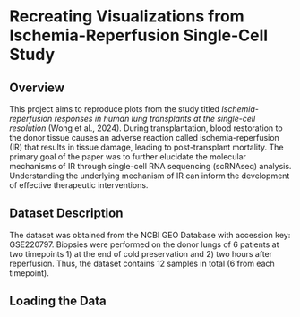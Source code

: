 # Recreating Visualizations from Ischemia-Reperfusion Single-Cell Study
## Overview
This project aims to reproduce plots from the study titled _Ischemia-reperfusion responses in human lung transplants at the single-cell resolution_ (Wong et al., 2024). During transplantation, blood restoration to the donor tissue causes an adverse reaction called ischemia-reperfusion (IR) that results in tissue damage, leading to post-transplant mortality. The primary goal of the paper was to further elucidate the molecular mechanisms of IR through single-cell RNA sequencing (scRNAseq) analysis. Understanding the underlying mechanism of IR can inform the development of effective therapeutic interventions. 

## Dataset Description
The dataset was obtained from the NCBI GEO Database with accession key: GSE220797. Biopsies were performed on the donor lungs of 6 patients at two timepoints 1) at the end of cold preservation and 2) two hours after reperfusion. Thus, the dataset contains 12 samples in total (6 from each timepoint).

## Loading the Data


